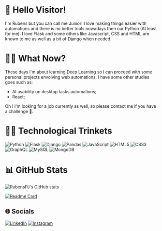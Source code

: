 # 👋 Hello Visitor!
I'm Rubens but you can call me Junior! 
I love making things easier with automations and there is no better tools nowadays then our Python (At least for me).
 I love Flask and some others like Javascript, CSS and HTML are known to me as well as a bit of Django when needed.

# 🏋️‍♂️ What Now?
These days I'm about learning Deep Learning so I can proceed with some personal projects envolving web automations. 
I have some other studies goes such as: 
- AI usability on desktop tasks automations;
- React;
  
Oh ! I'm looking for a job currently as well, so please contact me if you have a challenge 💪. 

# 👨‍💻 Technological Trinkets
![Python](https://img.shields.io/badge/python-3670A0?style=flat&logo=python&logoColor=ffdd54) ![Flask](https://img.shields.io/badge/flask-%23000.svg?style=flat&logo=flask&logoColor=white) ![Django](https://img.shields.io/badge/django-%23092E20.svg?style=flat&logo=django&logoColor=white) ![Pandas](https://img.shields.io/badge/pandas-%23150458.svg?style=flat&logo=pandas&logoColor=white) ![JavaScript](https://img.shields.io/badge/javascript-%23323330.svg?style=flat&logo=javascript&logoColor=%23F7DF1E) ![HTML5](https://img.shields.io/badge/html5-%23E34F26.svg?style=flat&logo=html5&logoColor=white) ![CSS3](https://img.shields.io/badge/css3-%231572B6.svg?style=flat&logo=css3&logoColor=white) ![GraphQL](https://img.shields.io/badge/-GraphQL-E10098?style=flat&logo=graphql&logoColor=white) ![MySQL](https://img.shields.io/badge/mysql-%2300f.svg?style=flat&logo=mysql&logoColor=white) ![MongoDB](https://img.shields.io/badge/MongoDB-%234ea94b.svg?style=flat&logo=mongodb&logoColor=white)

# 📊 GitHub Stats
![RubensPJ's GitHub stats](https://github-readme-stats.vercel.app/api?username=RubensPJ&show_icons=true&theme=great-gatsby)

[![Readme Card](https://github-readme-stats.vercel.app/api/pin/?username=RubensPJ&repo=KeyDropBot&theme=great-gatsby)](https://github.com/RubensPJ/KeyDropBot)

## 🌐 Socials
[![LinkedIn](https://img.shields.io/badge/linkedin-%230077B5.svg?style=flat&logo=linkedin&logoColor=white&link=google.com)](https://www.linkedin.com/in/rubens-paulino-junior-a34632127/)
[![Instagram](https://img.shields.io/badge/Instagram-%23E4405F.svg?style=flat&logo=Instagram&logoColor=white)](https://www.instagram.com/rubens.p.junior/)
